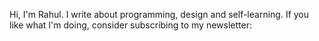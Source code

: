 Hi, I'm Rahul. I write about programming, design and self-learning. If you like what I'm doing, consider subscribing to my newsletter: